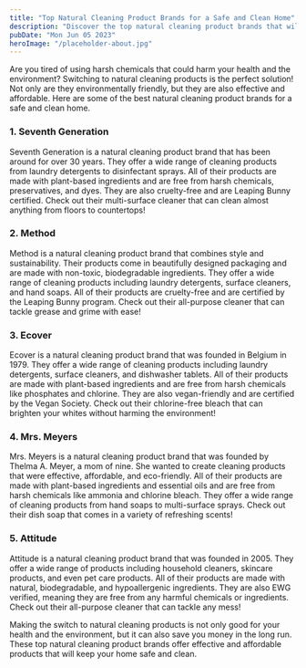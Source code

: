 ```yaml
---
title: "Top Natural Cleaning Product Brands for a Safe and Clean Home"
description: "Discover the top natural cleaning product brands that will make your home safe and clean. Switch to natural cleaning products that are eco-friendly, effective, and affordable today!"
pubDate: "Mon Jun 05 2023"
heroImage: "/placeholder-about.jpg"
---
```


Are you tired of using harsh chemicals that could harm your health and the environment? Switching to natural cleaning products is the perfect solution! Not only are they environmentally friendly, but they are also effective and affordable. Here are some of the best natural cleaning product brands for a safe and clean home.

### 1. Seventh Generation

Seventh Generation is a natural cleaning product brand that has been around for over 30 years. They offer a wide range of cleaning products from laundry detergents to disinfectant sprays. All of their products are made with plant-based ingredients and are free from harsh chemicals, preservatives, and dyes. They are also cruelty-free and are Leaping Bunny certified. Check out their multi-surface cleaner that can clean almost anything from floors to countertops!

### 2. Method

Method is a natural cleaning product brand that combines style and sustainability. Their products come in beautifully designed packaging and are made with non-toxic, biodegradable ingredients. They offer a wide range of cleaning products including laundry detergents, surface cleaners, and hand soaps. All of their products are cruelty-free and are certified by the Leaping Bunny program. Check out their all-purpose cleaner that can tackle grease and grime with ease!

### 3. Ecover

Ecover is a natural cleaning product brand that was founded in Belgium in 1979. They offer a wide range of cleaning products including laundry detergents, surface cleaners, and dishwasher tablets. All of their products are made with plant-based ingredients and are free from harsh chemicals like phosphates and chlorine. They are also vegan-friendly and are certified by the Vegan Society. Check out their chlorine-free bleach that can brighten your whites without harming the environment!

### 4. Mrs. Meyers

Mrs. Meyers is a natural cleaning product brand that was founded by Thelma A. Meyer, a mom of nine. She wanted to create cleaning products that were effective, affordable, and eco-friendly. All of their products are made with plant-based ingredients and essential oils and are free from harsh chemicals like ammonia and chlorine bleach. They offer a wide range of cleaning products from hand soaps to multi-surface sprays. Check out their dish soap that comes in a variety of refreshing scents!

### 5. Attitude

Attitude is a natural cleaning product brand that was founded in 2005. They offer a wide range of products including household cleaners, skincare products, and even pet care products. All of their products are made with natural, biodegradable, and hypoallergenic ingredients. They are also EWG verified, meaning they are free from any harmful chemicals or ingredients. Check out their all-purpose cleaner that can tackle any mess!

Making the switch to natural cleaning products is not only good for your health and the environment, but it can also save you money in the long run. These top natural cleaning product brands offer effective and affordable products that will keep your home safe and clean.